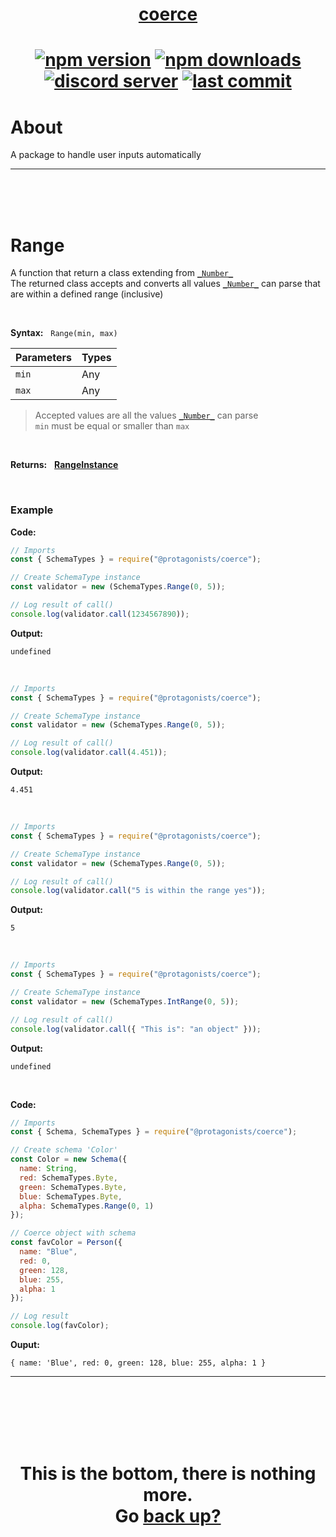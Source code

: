 <div id="top" align="center">

<h1><a href="https://github.com/ThePywon/coerce">coerce</a><h1>

[![npm version](https://img.shields.io/npm/v/@protagonists/coerce)](https://github.com/ThePywon/coerce)
[![npm downloads](https://img.shields.io/npm/dt/@protagonists/coerce)](https://github.com/ThePywon/coerce)
[![discord server](https://img.shields.io/discord/937758194736955443?logo=discord&logoColor=white)](https://discord.gg/cwhj3EgqGP)
[![last commit](https://img.shields.io/github/last-commit/ThePywon/coerce)](https://github.com/ThePywon/coerce)

</div>


# About

A package to handle user inputs automatically

---

<br/><br/><br/>



# Range

A function that return a class extending from [`_Number_`](https://github.com/ThePywon/coerce/blob/main/documentation/SchemaTypes/Number.md)  
The returned class accepts and converts all values [`_Number_`](https://github.com/ThePywon/coerce/blob/main/documentation/SchemaTypes/Number.md) can parse that are within a defined range (inclusive)

<br/>

**Syntax:** &nbsp; `Range(min, max)`

|**Parameters**|**Types**|
|-|-|
|`min`|Any|
|`max`|Any|

> Accepted values are all the values [`_Number_`](https://github.com/ThePywon/coerce/blob/main/documentation/SchemaTypes/Number.md) can parse  
> `min` must be equal or smaller than `max`

<br/>

**Returns:** &nbsp; [**RangeInstance**](https://github.com/ThePywon/coerce/blob/main/documentation/SchemaTypes/RangeInstance.md)

<br/>

### **Example**

**Code:**

```js
// Imports
const { SchemaTypes } = require("@protagonists/coerce");

// Create SchemaType instance
const validator = new (SchemaTypes.Range(0, 5));

// Log result of call()
console.log(validator.call(1234567890));
```

**Output:**

```
undefined
```

<br/>

```js
// Imports
const { SchemaTypes } = require("@protagonists/coerce");

// Create SchemaType instance
const validator = new (SchemaTypes.Range(0, 5));

// Log result of call()
console.log(validator.call(4.451));
```

**Output:**

```
4.451
```

<br/>

```js
// Imports
const { SchemaTypes } = require("@protagonists/coerce");

// Create SchemaType instance
const validator = new (SchemaTypes.Range(0, 5));

// Log result of call()
console.log(validator.call("5 is within the range yes"));
```

**Output:**

```
5
```

<br/>

```js
// Imports
const { SchemaTypes } = require("@protagonists/coerce");

// Create SchemaType instance
const validator = new (SchemaTypes.IntRange(0, 5));

// Log result of call()
console.log(validator.call({ "This is": "an object" }));
```

**Output:**

```
undefined
```

<br/>

**Code:**

```js
// Imports
const { Schema, SchemaTypes } = require("@protagonists/coerce");

// Create schema 'Color'
const Color = new Schema({
  name: String,
  red: SchemaTypes.Byte,
  green: SchemaTypes.Byte,
  blue: SchemaTypes.Byte,
  alpha: SchemaTypes.Range(0, 1)
});

// Coerce object with schema
const favColor = Person({
  name: "Blue",
  red: 0,
  green: 128,
  blue: 255,
  alpha: 1
});

// Log result
console.log(favColor);
```

**Ouput:**

```
{ name: 'Blue', red: 0, green: 128, blue: 255, alpha: 1 }
```

---

<br/><br/><br/><br/><br/>

<h1 align="center">This is the bottom, there is nothing more.<br/>
Go <a href="#top">back up?</a></h1>
